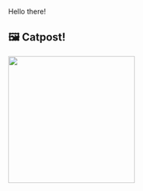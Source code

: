 Hello there!



## 🖼️ Catpost!

<sub>
    <img src="https://cdn2.thecatapi.com/images/c4t.jpg" height="256">
</sub>

